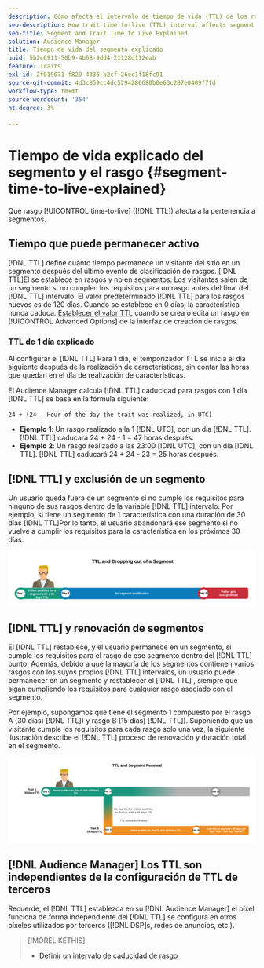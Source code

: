 ```yaml
---
description: Cómo afecta el intervalo de tiempo de vida (TTL) de los rasgos a la pertenencia a segmentos.
seo-description: How trait time-to-live (TTL) interval affects segment membership.
seo-title: Segment and Trait Time to Live Explained
solution: Audience Manager
title: Tiempo de vida del segmento explicado
uuid: 5b2c6911-50b9-4b68-9dd4-21128d112eab
feature: Traits
exl-id: 2f019071-f829-4336-b2cf-26ec1f18fc91
source-git-commit: 4d3c859cc4dc5294286680b0e63c287e0409f7fd
workflow-type: tm+mt
source-wordcount: '354'
ht-degree: 3%

---
```


# Tiempo de vida explicado del segmento y el rasgo {#segment-time-to-live-explained}

Qué rasgo [!UICONTROL time-to-live] ([!DNL TTL]) afecta a la pertenencia a segmentos.

<!-- segment-ttl-explained.xml -->

## Tiempo que puede permanecer activo

[!DNL TTL] define cuánto tiempo permanece un visitante del sitio en un segmento después del último evento de clasificación de rasgos. [!DNL TTL]El se establece en rasgos y no en segmentos. Los visitantes salen de un segmento si no cumplen los requisitos para un rasgo antes del final del [!DNL TTL] intervalo. El valor predeterminado [!DNL TTL] para los rasgos nuevos es de 120 días. Cuando se establece en 0 días, la característica nunca caduca. [Establecer el valor TTL](../../features/traits/create-onboarded-rule-based-traits.md#set-expiration-interval) cuando se crea o edita un rasgo en [!UICONTROL Advanced Options] de la interfaz de creación de rasgos.

### TTL de 1 día explicado

Al configurar el [!DNL TTL] Para 1 día, el temporizador TTL se inicia al día siguiente después de la realización de características, sin contar las horas que quedan en el día de realización de características.

El Audience Manager calcula [!DNL TTL] caducidad para rasgos con 1 día [!DNL TTL] se basa en la fórmula siguiente:

`24 + (24 - Hour of the day the trait was realized, in UTC)`

* **Ejemplo 1**: Un rasgo realizado a la 1 [!DNL UTC], con un día [!DNL TTL]. [!DNL TTL] caducará 24 + 24 - 1 = 47 horas después.
* **Ejemplo 2**: Un rasgo realizado a las 23:00 [!DNL UTC], con un día [!DNL TTL]. [!DNL TTL] caducará 24 + 24 - 23 = 25 horas después.

## [!DNL TTL] y exclusión de un segmento

Un usuario queda fuera de un segmento si no cumple los requisitos para ninguno de sus rasgos dentro de la variable [!DNL TTL] intervalo. Por ejemplo, si tiene un segmento de 1 característica con una duración de 30 días [!DNL TTL]Por lo tanto, el usuario abandonará ese segmento si no vuelve a cumplir los requisitos para la característica en los próximos 30 días.

![](assets/ttl-explained.png)

## [!DNL TTL] y renovación de segmentos

El [!DNL TTL] restablece, y el usuario permanece en un segmento, si cumple los requisitos para el rasgo de ese segmento dentro del [!DNL TTL] punto. Además, debido a que la mayoría de los segmentos contienen varios rasgos con los suyos propios [!DNL TTL] intervalos, un usuario puede permanecer en un segmento y restablecer el [!DNL TTL] , siempre que sigan cumpliendo los requisitos para cualquier rasgo asociado con el segmento.

Por ejemplo, supongamos que tiene el segmento 1 compuesto por el rasgo A (30 días) [!DNL TTL]) y rasgo B (15 días) [!DNL TTL]). Suponiendo que un visitante cumple los requisitos para cada rasgo solo una vez, la siguiente ilustración describe el [!DNL TTL] proceso de renovación y duración total en el segmento.

![](assets/ttl-renewal.png)

## [!DNL Audience Manager] Los TTL son independientes de la configuración de TTL de terceros

Recuerde, el [!DNL TTL] establezca en su [!DNL Audience Manager] el píxel funciona de forma independiente del [!DNL TTL] se configura en otros píxeles utilizados por terceros ([!DNL DSP]s, redes de anuncios, etc.).

>[!MORELIKETHIS]
>
>* [Definir un intervalo de caducidad de rasgo](../../features/traits/create-onboarded-rule-based-traits.md#set-expiration-interval)


